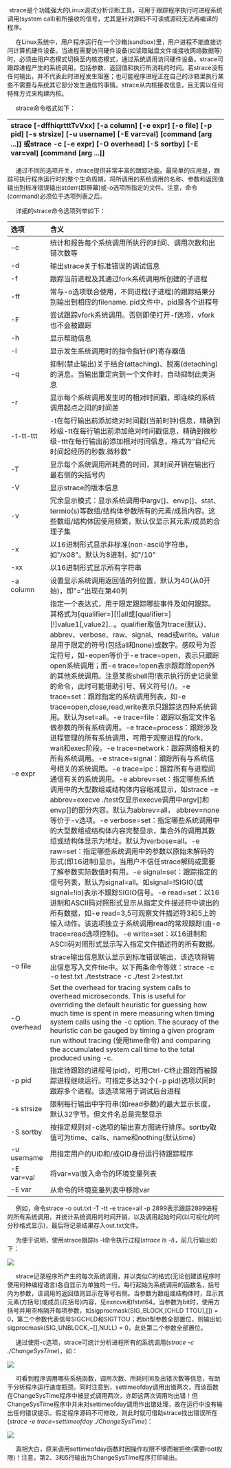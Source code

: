 strace是个功能强大的Linux调试分析诊断工具，可用于跟踪程序执行时进程系统调用\(system call\)和所接收的信号，尤其是针对源码不可读或源码无法再编译的程序。

     在Linux系统中，用户程序运行在一个沙箱\(sandbox\)里，用户进程不能直接访问计算机硬件设备。当进程需要访问硬件设备\(如读取磁盘文件或接收网络数据等\)时，必须由用户态模式切换至内核态模式，通过系统调用访问硬件设备。strace可跟踪进程产生的系统调用，包括参数、返回值和执行所消耗的时间。若strace没有任何输出，并不代表此时进程发生阻塞；也可能程序进程正在自己的沙箱里执行某些不需要与系统其它部分发生通信的事情。strace从内核接收信息，且无需以任何特殊方式来构建内核。

     strace命令格式如下：

| strace \[-dffhiqrtttTvVxx\] \[-a column\] \[-e expr\] \[-o file\] \[-p pid\] \[-s strsize\] \[-u username\] \[-E var=val\] \[command \[arg ...\]\] 或strace -c \[-e expr\] \[-O overhead\] \[-S sortby\] \[-E var=val\] \[command \[arg ...\]\] |
| :--- |


     通过不同的选项开关，strace提供非常丰富的跟踪功能。最简单的应用是，跟踪可执行程序运行时的整个生命周期，将所调用的系统调用的名称、参数和返回值输出到标准错误输出stderr\(即屏幕\)或-o选项所指定的文件。注意，命令\(command\)必须位于选项列表之后。

     详细的strace命令选项列举如下：

| **选项** | **含义** |
| :--- | :--- |
| -c | 统计和报告每个系统调用所执行的时间、调用次数和出错次数等 |
| -d | 输出strace关于标准错误的调试信息 |
| -f | 跟踪当前进程及其通过fork系统调用所创建的子进程 |
| -ff | 常与-o选项联合使用，不同进程\(子进程\)的跟踪结果分别输出到相应的filename. pid文件中，pid是各个进程号 |
| -F | 尝试跟踪vfork系统调用。否则即使打开-f选项，vfork也不会被跟踪 |
| -h | 显示帮助信息 |
| -i | 显示发生系统调用时的指令指针\(IP\)寄存器值 |
| -q | 抑制\(禁止输出\)关于结合\(attaching\)、脱离\(detaching\)的消息。当输出重定向到一个文件时，自动抑制此类消息 |
| -r | 显示每个系统调用发生时的相对时间戳，即连续的系统调用起点之间的时间差 |
| -t-tt-ttt | -t在每行输出前添加绝对时间戳\(当前时钟\)信息，精确到秒级-tt在每行输出前添加绝对时间戳信息，精确到微秒级-ttt在每行输出前添加相对时间信息，格式为”自纪元时间起经历的秒数.微秒数” |
| -T | 显示每个系统调用所耗费的时间，其时间开销在输出行最右侧的尖括号内 |
| -V | 显示strace的版本信息 |
| -v | 冗余显示模式：显示系统调用中argv\[\]、envp\[\]、stat、termio\(s\)等数组/结构体参数所有的元素/成员内容。这些数组/结构体因使用频繁，默认仅显示其元素/成员的合理子集 |
| -x | 以16进制形式显示非标准\(non-ascii\)字符串，如"/x08"。默认为8进制，如"/10" |
| -xx | 以16进制形式显示所有字符串 |
| -a column | 设置显示系统调用返回值的列位置，默认为40\(从0开始\)，即"="出现在第40列 |
| -e expr | 指定一个表达式，用于限定跟踪哪些事件及如何跟踪。其格式为\[qualifier=\]\[!\]all或\[qualifier=\]\[!\]value1\[,value2\]...。qualifier取值为trace\(默认\)、abbrev、verbose、raw、signal、read或write。value是用于限定的符号\(包括all和none\)或数字。感叹号为否定符号，如-eopen等价于-e trace=open，表示只跟踪open系统调用；而-e trace=!open表示跟踪除open外的其他系统调用。注意某些shell用!表示执行历史记录里的命令，此时可能借助引号、转义符号\(/\)。-e trace=set：跟踪指定的系统调用列表，如-e trace=open,close,read,write表示只跟踪这四种系统调用。默认为set=all。-e trace=file：跟踪以指定文件名做参数的所有系统调用。-e trace=process：跟踪涉及进程管理的所有系统调用，可用于观察进程的fork、wait和exec阶段。-e trace=network：跟踪网络相关的所有系统调用。-e strace=signal：跟踪所有与系统信号相关的系统调用。-e trace=ipc：跟踪所有与进程间通信有关的系统调用。-e abbrev=set：指定哪些系统调用中的大型数组或结构体内容缩减显示，如strace -e abbrev=execve ./test仅显示execve调用中argv\[\]和envp\[\]的部分内容。默认为abbrev=all， abbrev=none等价于-v选项。-e verbose=set：指定哪些系统调用中的大型数组或结构体内容完整显示，集合外的调用其数组或结构体显示为地址。默认为verbose=all。-e raw=set：指定哪些系统调用中的参数以原始未解码的形式\(即16进制\)显示。当用户不信任strace解码或需要了解参数实际数值时有用。-e signal=set：跟踪指定的信号列表，默认为signal=all。如signal=!SIGIO\(或signal=!io\)表示不跟踪SIGIO信号。-e read=set：以16进制和ASCII码对照形式显示从指定文件描述符中读出的所有数据，如-e read=3,5可观察文件描述符3和5上的输入动作。该选项独立于系统调用read的常规跟踪\(由-e trace=read选项控制\)。-e write=set：以16进制和ASCII码对照形式显示写入指定文件描述符的所有数据。 |
| -o file | strace输出信息默认显示到标准错误输出，该选项将输出信息写入文件file中。以下两条命令等效：strace -c -o test.txt ./teststrace -c ./test 2&gt;test.txt |
| -O overhead | Set the overhead for tracing system calls to overhead microseconds. This is useful for overriding the default heuristic for guessing how much time is spent in mere measuring when timing system calls using the -c option. The acuracy of the heuristic can be gauged by timing a given program run without tracing \(使用time命令\) and comparing the accumulated system call time to the total produced using -c. |
| -p pid | 指定待跟踪的进程号\(pid\)，可用Ctrl-C终止跟踪而被跟踪进程继续运行。可指定多达32个\(-p pid\)选项以同时跟踪多个进程。该选项常用于调试后台进程 |
| -s strsize | 限制每行输出中字符串\(如read参数\)的最大显示长度，默认32字节。但文件名总是完整显示 |
| -S sortby | 按指定规则对-c选项的输出直方图进行排序。sortby取值可为time、calls、name和nothing\(默认time\) |
| -u username | 用指定用户的UID和/或GID身份运行待跟踪程序 |
| -E var=val | 将var=val放入命令的环境变量列表 |
| -E var | 从命令的环境变量列表中移除var |

     例如，命令strace -o out.txt -T -tt -e trace=all -p 2899表示跟踪2899进程的所有系统调用，并统计系统调用的时间开销，以及调用起始时间\(以可视化的时分秒格式显示\)，最后将记录结果存入out.txt文件。

     为便于说明，使用strace跟踪ls -l命令执行过程\(_strace ls -l_\)，前几行输出如下：

![](https://images0.cnblogs.com/i/569008/201405/200902173091271.jpg)

     strace记录程序所产生的每次系统调用，并以类似C的格式\(无论创建该程序时使用何种编程语言\)各自显示为单独的一行。每行起始为系统调用的函数名，括号内为参数，该调用的返回值则显示在等号右侧。当参数为数组或结构体时，显示其元素\(方括号\)或成员\(花括号\)内容，见execve和fstat64。当参数为bit时，使用方括号并用空格隔开每项参数，如sigprocmask\(SIG\_BLOCK,\[CHLD TTOU\],\[\]\) = 0，第二个参数代表信号SIGCHLD和SIGTTOU；若bit型参数全部置位，则输出如sigprocmask\(SIG\_UNBLOCK,~\[\],NULL\) = 0，此处第二个参数全部置位。

     通过使用-c选项，strace可统计分析进程所有的系统调用\(_strace -c ./ChangeSysTime_\)，如：

![](https://images0.cnblogs.com/i/569008/201405/200904137938558.jpg)

     可看到程序调用哪些系统函数，调用次数、所耗时间及出错次数等信息，有助于分析程序运行速度瓶颈。同时注意到，settimeofday调用出错两次，而该函数在ChangeSysTime程序中被显式调用两次，亦即这两次调用均出错！但ChangeSysTime程序中并未对settimeofday调用作出错处理，故在运行中没有输出任何错误提示。假定程序源码不可修改，则此时就可借助strace找出错误所在\(_strace -e trace=settimeofday ./ChangeSysTime_\)： 

![](https://images0.cnblogs.com/i/569008/201405/200907153401822.jpg)

     真相大白，原来调用settimeofday函数时因操作权限不够而被拒绝\(需要root权限\)！注意，第2、3和5行输出为ChangeSysTime程序打印输出。

